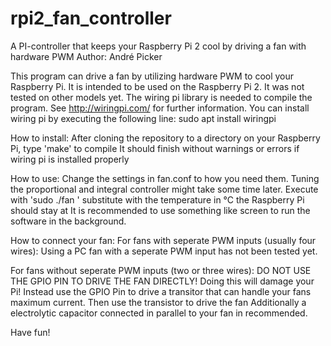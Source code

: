 # rpi2_fan_controller
A PI-controller that keeps your Raspberry Pi 2 cool by driving a fan with hardware PWM
Author: André Picker

This program can drive a fan by utilizing hardware PWM to cool your Raspberry Pi.
It is intended to be used on the Raspberry Pi 2. It was not tested on other models yet.
The wiring pi library is needed to compile the program. See http://wiringpi.com/ for further information.
You can install wiring pi by executing the following line: sudo apt install wiringpi

How to install:
After cloning the repository to a directory on your Raspberry Pi, type 'make' to compile
It should finish without warnings or errors if wiring pi is installed properly

How to use:
Change the settings in fan.conf to how you need them. Tuning the proportional and integral controller might take some time later.
Execute with 'sudo ./fan <temperature>' substitute <temperatue> with the temperature in °C the Raspberry Pi should stay at
It is recommended to use something like screen to run the software in the background.

How to connect your fan:
For fans with seperate PWM inputs (usually four wires):
Using a PC fan with a seperate PWM input has not been tested yet.

For fans without seperate PWM inputs (two or three wires):
DO NOT USE THE GPIO PIN TO DRIVE THE FAN DIRECTLY!
Doing this will damage your Pi!
Instead use the GPIO Pin to drive a transitor that can handle your fans maximum current. Then use the transistor to drive the fan
Additionally a electrolytic capacitor connected in parallel to your fan in recommended.

Have fun!

